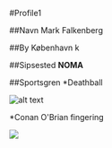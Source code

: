 #Profile1

##Navn
Mark Falkenberg

##By
København k

##Sipsested
**NOMA**   

##Sportsgren
*Deathball

![alt text](https://theinfosphere.org/images/thumb/0/0a/Deathball.png/225px-Deathball.png)

*Conan O'Brian fingering

![](http://www.reactiongifs.us/wp-content/uploads/2013/10/nuh_uh_conan_obrien.gif)
